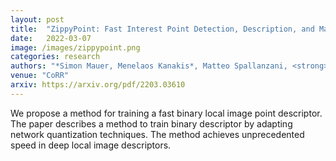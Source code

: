 ```yaml
---
layout: post
title:  "ZippyPoint: Fast Interest Point Detection, Description, and Matching through Mixed Precision Discretization"
date:   2022-03-07
image: /images/zippypoint.png
categories: research
authors: "*Simon Mauer, Menelaos Kanakis*, Matteo Spallanzani, <strong>Ajad Chhatkuli</strong>, Luc Van Gool"
venue: "CoRR"
arxiv: https://arxiv.org/pdf/2203.03610
---
```


We propose a method for training a fast binary local image point descriptor. The paper describes a method to train binary descriptor by adapting network quantization techniques. The method achieves unprecedented speed in deep local image descriptors. 
